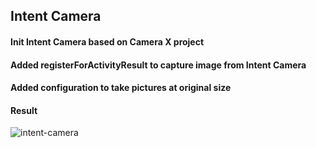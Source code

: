 ## Intent Camera

#### Init Intent Camera based on Camera X project

#### Added registerForActivityResult to capture image from Intent Camera

#### Added configuration to take pictures at original size

#### Result
![intent-camera](https://user-images.githubusercontent.com/27923352/194543746-9042ae3f-3c18-41f2-9cf5-867c1bc8f832.png)
